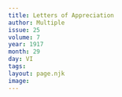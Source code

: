 ```yaml
---
title: Letters of Appreciation
author: Multiple
issue: 25
volume: 7
year: 1917
month: 29
day: VI
tags:
layout: page.njk
image:
---
```





